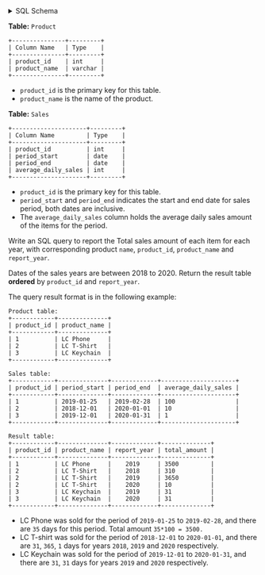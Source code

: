 <details>
<summary> SQL Schema</summary>

```sql
DROP TABLE IF EXISTS Product;

CREATE TABLE IF NOT EXISTS
  Product (product_id int, product_name varchar(30));

INSERT INTO
  Product (product_id, product_name)
VALUES
  ('1', 'LC Phone '),
  ('2', 'LC T-Shirt'),
  ('3', 'LC Keychain');


DROP TABLE IF EXISTS Sales;

CREATE TABLE IF NOT EXISTS
  Sales (product_id varchar(30), period_start date, period_end date, average_daily_sales int);

INSERT INTO
  Sales (product_id, period_start, period_end, average_daily_sales)
VALUES
  ('1', '2019-01-25', '2019-02-28', '100'),
  ('2', '2018-12-01', '2020-01-01', '10'),
  ('3', '2019-12-01', '2020-01-31', '1');
```

</details>

**Table:** `Product`

```
+---------------+---------+
| Column Name   | Type    |
+---------------+---------+
| product_id    | int     |
| product_name  | varchar |
+---------------+---------+
```

- `product_id` is the primary key for this table.
- `product_name` is the name of the product.

**Table:** `Sales`

```
+---------------------+---------+
| Column Name         | Type    |
+---------------------+---------+
| product_id          | int     |
| period_start        | date    |
| period_end          | date    |
| average_daily_sales | int     |
+---------------------+---------+
```

- `product_id` is the primary key for this table. 
- `period_start` and `period_end` indicates the start and end date for sales period, both dates are inclusive.
- The `average_daily_sales` column holds the average daily sales amount of the items for the period.

Write an SQL query to report the Total sales amount of each item for each year, with corresponding product `name`, `product_id`, `product_name` and `report_year`.

Dates of the sales years are between 2018 to 2020. Return the result table **ordered** by `product_id` and `report_year`.

The query result format is in the following example:

```
Product table:
+------------+--------------+
| product_id | product_name |
+------------+--------------+
| 1          | LC Phone     |
| 2          | LC T-Shirt   |
| 3          | LC Keychain  |
+------------+--------------+

Sales table:
+------------+--------------+-------------+---------------------+
| product_id | period_start | period_end  | average_daily_sales |
+------------+--------------+-------------+---------------------+
| 1          | 2019-01-25   | 2019-02-28  | 100                 |
| 2          | 2018-12-01   | 2020-01-01  | 10                  |
| 3          | 2019-12-01   | 2020-01-31  | 1                   |
+------------+--------------+-------------+---------------------+

Result table:
+------------+--------------+-------------+--------------+
| product_id | product_name | report_year | total_amount |
+------------+--------------+-------------+--------------+
| 1          | LC Phone     |    2019     | 3500         |
| 2          | LC T-Shirt   |    2018     | 310          |
| 2          | LC T-Shirt   |    2019     | 3650         |
| 2          | LC T-Shirt   |    2020     | 10           |
| 3          | LC Keychain  |    2019     | 31           |
| 3          | LC Keychain  |    2020     | 31           |
+------------+--------------+-------------+--------------+
```

- LC Phone was sold for the period of `2019-01-25` to `2019-02-28`, and there are `35` days for this period. Total amount `35*100 = 3500.` 
- LC T-shirt was sold for the period of `2018-12-01` to `2020-01-01`, and there are `31`, `365`, `1` days for years `2018`, `2019` and `2020` respectively.
- LC Keychain was sold for the period of `2019-12-01` to `2020-01-31`, and there are `31`, `31` days for years `2019` and `2020` respectively.